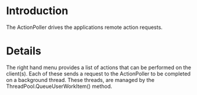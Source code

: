 # Introduction #

The ActionPoller drives the applications remote action requests.

# Details #

The right hand menu provides a list of actions that can be performed on the client(s).
Each of these sends a request to the ActionPoller to be completed on a background thread.
These threads, are managed by the ThreadPool.QueueUserWorkItem() method.